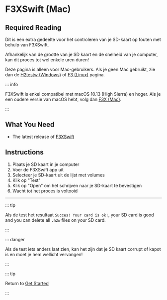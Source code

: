 # F3XSwift (Mac)

## Required Reading

Dit is een extra gedeelte voor het controleren van je SD-kaart op fouten met behulp van F3XSwift.

Afhankelijk van de grootte van je SD kaart en de snelheid van je computer, kan dit proces tot wel enkele uren duren!

Deze pagina is alleen voor Mac-gebruikers. Als je geen Mac gebruikt, zie dan de [H2testw (Windows)](h2testw-\(windows\)) of [F3 (Linux)](f3-\(linux\)) pagina.

::: info

F3XSwift is enkel compatibel met macOS 10.13 (High Sierra) en hoger. Als je een oudere versie van macOS hebt, volg dan [F3X (Mac)](f3x-\(mac\)).

:::

## What You Need

- The latest release of [F3XSwift](https://github.com/vrunkel/F3XSwift/releases/latest)

## Instructions

1. Plaats je SD kaart in je computer
2. Voer de F3XSwift app uit
3. Selecteer je SD-kaart uit de lijst met volumes
4. Klik op "Test"
5. Klik op "Open" om het schrijven naar je SD-kaart te bevestigen
6. Wacht tot het proces is voltooid

___

::: tip

Als de test het resultaat `Succes! Your card is ok!`, your SD card is good and you can delete all `.h2w` files on your SD card.

:::

::: danger

Als de test iets anders laat zien, kan het zijn dat je SD kaart corrupt of kapot is en moet je hem wellicht vervangen!

:::

::: tip

Return to [Get Started](get-started)

:::
